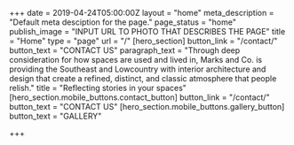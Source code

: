 +++
date = 2019-04-24T05:00:00Z
layout = "home"
meta_description = "Default meta desciption for the page."
page_status = "home"
publish_image = "INPUT URL TO PHOTO THAT DESCRIBES THE PAGE"
title = "Home"
type = "page"
url = "/"
[hero_section]
button_link = "/contact/"
button_text = "CONTACT US"
paragraph_text = "Through deep consideration for how spaces are used and lived in, Marks and Co. is providing the Southeast and Lowcountry with interior architecture and design that create a refined, distinct, and classic atmosphere that people relish."
title = "Reflecting stories in your spaces"
[hero_section.mobile_buttons.contact_button]
button_link = "/contact/"
button_text = "CONTACT US"
[hero_section.mobile_buttons.gallery_button]
button_text = "GALLERY"

+++

